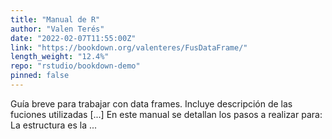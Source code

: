 ```yaml
---
title: "Manual de R"
author: "Valen Terés"
date: "2022-02-07T11:55:00Z"
link: "https://bookdown.org/valenteres/FusDataFrame/"
length_weight: "12.4%"
repo: "rstudio/bookdown-demo"
pinned: false
---
```


Guía breve para trabajar con data frames. Incluye descripción de las fuciones utilizadas [...] En este manual se detallan los pasos a realizar para: La estructura es la ...
